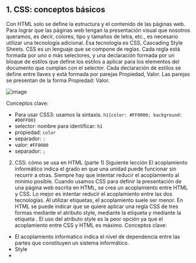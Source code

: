 ## 1. CSS: conceptos básicos
Con HTML solo se define la estructura y el contenido de las páginas web. Para lograr que las páginas web tengan la presentación visual que nosotros queramos, es decir, colores, tipo y tamaños de letra, etc., es necesario utilizar una tecnología adicional. Esa tecnología es CSS, Cascading Style Sheets. CSS es un lenguaje que se compone de reglas. Cada regla está formada por uno o más selectores, y una declaración formada por un bloque de estilos que define los estilos a aplicar para los elementos del documento que cumplan con el selector. Cada declaración de estilos se define entre llaves y está formada por parejas Propiedad, Valor. Las parejas se presentan de la forma Propiedad: Valor.

![image](https://user-images.githubusercontent.com/86896526/129462974-b1f03a83-2662-41d4-8ed5-ab9b40414869.png)

Conceptos clave:
- Para usar CSS3: usamos la sintaxis. ``h1{color: #FF0000; background: #00FF00}``
- selector: nombre para identificar: ``h1``
- propiedad: ``color``
- separador: ``:``
- valor: ``#FF0000``
- separador: ``;``

2. CSS: cómo se usa en HTML (parte 1)
Siguiente lección
El acoplamiento informático indica el grado en que una unidad puede funcionar sin recurrir a otras. Siempre hay que intentar reducir el acoplamiento al mínimo posible. Cuando usamos CSS para definir la presentación de una página web escrita en HTML, se crea un acoplamiento entre HTML y CSS. Lo mejor es intentar reducir el acoplamiento entre las dos tecnologías. Al utilizar etiquetas, el acoplamiento suele ser menor. En HTML se puede indicar que se quiere aplicar una regla CSS de tres formas mediante el atributo style, mediante la etiqueta y mediante la etiqueta <link>. El uso del atributo style es la peor opción ya que el acoplamiento entre CSS y HTML es máximo.</div>
Conceptos clave:
- El acoplamiento informatico indica el nivel de dependencia entre las partes que constituyen un sistema informático.
- Style
- <style>
- <link0000>

3. CSS: cómo se usa en HTML (parte 2)
El uso de la etiqueta style permite darle a los textos un tamaño diferente para, por ejemplo, destacar títulos, cambiar los colores de los textos y modificar el tono del fondo de la pantalla para hacerlo más atractivo al usuario.
  
Conceptos clave:
en html:
  ``style``html
  ``<style type"text;css">
  h1 {
  color:#F21432;
  }
  
4. CSS: cómo se usa en HTML (parte 3)
La etiqueta "link" reduce el acoplamiento entre HTML y CSS al máximo al no encontrarse en el mismo fichero. Es la mejor forma de usar CSS.

Conceptos clave:
- link: se utiliza para hacer referecia a algún otro fichero con la sintaxis de CSS y le aplica todo eso a la pagina que esté.

5. CSS: selectores básicos (1)

h
Conceptos clave:
- .clase
- #identificador

6. CSS: selectores básicos (2)


Conceptos clave:
- 

7. CSS: colores


Conceptos clave:
- 

8. CSS: selectores avanzados


Conceptos clave:
- 

9. CSS: selectores CSS3

Conceptos clave:
- 

